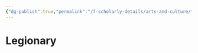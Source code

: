 ```yaml
---
{"dg-publish":true,"permalink":"/7-scholarly-details/arts-and-culture/titles/legionary/"}
---
```


# Legionary
